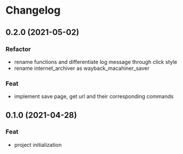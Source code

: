 # Changelog
## 0.2.0 (2021-05-02)

### Refactor

- rename functions and differentiate log message through click style
- rename internet_archiver as wayback_macahiner_saver

### Feat

- implement save page, get url and their corresponding commands

## 0.1.0 (2021-04-28)

### Feat

- project initialization
